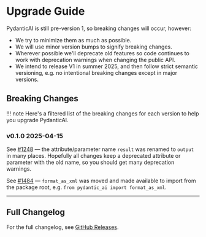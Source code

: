 # Upgrade Guide

PydanticAI is still pre-version 1, so breaking changes will occur, however:

- We try to minimize them as much as possible.
- We will use minor version bumps to signify breaking changes.
- Wherever possible we'll deprecate old features so code continues to work with deprecation warnings when changing the public API.
- We intend to release V1 in summer 2025, and then follow strict semantic versioning, e.g. no intentional breaking changes except in major versions.

## Breaking Changes

!!! note
    Here's a filtered list of the breaking changes for each version to help you upgrade PydanticAI.

### v0.1.0 2025-04-15

See [#1248](https://github.com/pydantic/pydantic-ai/pull/1248) — the attribute/parameter name `result` was renamed to `output` in many places. Hopefully all changes keep a deprecated attribute or parameter with the old name, so you should get many deprecation warnings.

See [#1484](https://github.com/pydantic/pydantic-ai/pull/1484) — `format_as_xml` was moved and made available to import from the package root, e.g. `from pydantic_ai import format_as_xml`.

---

## Full Changelog

<div id="display-changelog">
  For the full changelog, see <a href="https://github.com/pydantic/pydantic-ai/releases">GitHub Releases</a>.
</div>

<script>
  async function getChangelog() {
    const r = await fetch('/changelog.html');
    if (r.ok) {
      document.getElementById('display-changelog').innerHTML = await r.text();
    }
  }
  getChangelog();
</script>
